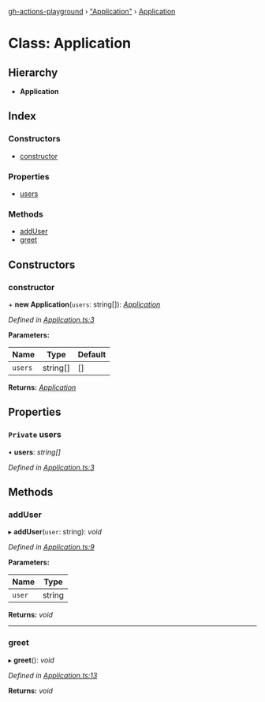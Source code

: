 [gh-actions-playground](../globals.md) › ["Application"](../modules/_application_.md) › [Application](_application_.application.md)

# Class: Application

## Hierarchy

* **Application**

## Index

### Constructors

* [constructor](_application_.application.md#constructor)

### Properties

* [users](_application_.application.md#private-users)

### Methods

* [addUser](_application_.application.md#adduser)
* [greet](_application_.application.md#greet)

## Constructors

###  constructor

\+ **new Application**(`users`: string[]): *[Application](_application_.application.md)*

*Defined in [Application.ts:3](https://github.com/Xisabla/gh-actions-playground/blob/7ae00e8/src/Application.ts#L3)*

**Parameters:**

Name | Type | Default |
------ | ------ | ------ |
`users` | string[] | [] |

**Returns:** *[Application](_application_.application.md)*

## Properties

### `Private` users

• **users**: *string[]*

*Defined in [Application.ts:3](https://github.com/Xisabla/gh-actions-playground/blob/7ae00e8/src/Application.ts#L3)*

## Methods

###  addUser

▸ **addUser**(`user`: string): *void*

*Defined in [Application.ts:9](https://github.com/Xisabla/gh-actions-playground/blob/7ae00e8/src/Application.ts#L9)*

**Parameters:**

Name | Type |
------ | ------ |
`user` | string |

**Returns:** *void*

___

###  greet

▸ **greet**(): *void*

*Defined in [Application.ts:13](https://github.com/Xisabla/gh-actions-playground/blob/7ae00e8/src/Application.ts#L13)*

**Returns:** *void*
